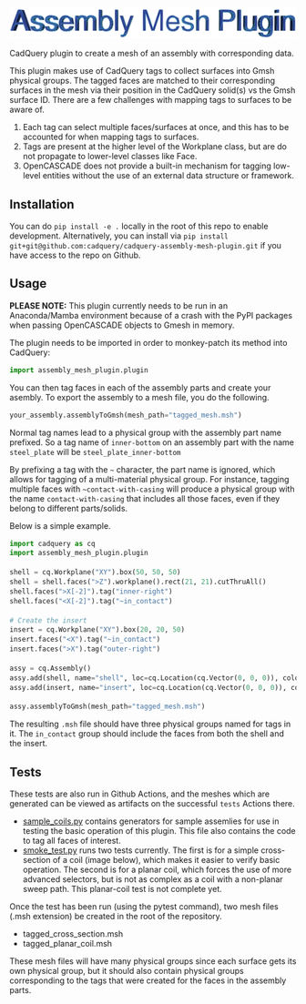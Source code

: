 ![Project Logo](docs/images/logo.png)

CadQuery plugin to create a mesh of an assembly with corresponding data.

This plugin makes use of CadQuery tags to collect surfaces into Gmsh physical groups. The
tagged faces are matched to their corresponding surfaces in the mesh via their position in the CadQuery solid(s) vs the Gmsh surface ID. There are a few challenges with mapping tags to surfaces to be aware of.

1. Each tag can select multiple faces/surfaces at once, and this has to be accounted for when mapping tags to surfaces.
2. Tags are present at the higher level of the Workplane class, but are do not propagate to lower-level classes like Face.
3. OpenCASCADE does not provide a built-in mechanism for tagging low-level entities without the use of an external data structure or framework.

## Installation

You can do `pip install -e .` locally in the root of this repo to enable development. Alternatively, you can install via `pip install git+git@github.com:cadquery/cadquery-assembly-mesh-plugin.git` if you have access to the repo on Github.

## Usage

**PLEASE NOTE:** This plugin currently needs to be run in an Anaconda/Mamba environment because of a crash with the PyPI packages when passing OpenCASCADE objects to Gmesh in memory.

The plugin needs to be imported in order to monkey-patch its method into CadQuery:

```python
import assembly_mesh_plugin.plugin
```

You can then tag faces in each of the assembly parts and create your asembly. To export the assembly to a mesh file, you do the following.

```python
your_assembly.assemblyToGmsh(mesh_path="tagged_mesh.msh")
```

Normal tag names lead to a physical group with the assembly part name prefixed. So a tag name of `inner-bottom` on an assembly part with the name `steel_plate` will be `steel_plate_inner-bottom`

By prefixing a tag with the `~` character, the part name is ignored, which allows for tagging of a multi-material
physical group. For instance, tagging multiple faces with `~contact-with-casing` will produce a physical group with the name `contact-with-casing` that includes all those faces, even if they belong to different parts/solids.

Below is a simple example.

```python
import cadquery as cq
import assembly_mesh_plugin.plugin

shell = cq.Workplane("XY").box(50, 50, 50)
shell = shell.faces(">Z").workplane().rect(21, 21).cutThruAll()
shell.faces(">X[-2]").tag("inner-right")
shell.faces("<X[-2]").tag("~in_contact")

# Create the insert
insert = cq.Workplane("XY").box(20, 20, 50)
insert.faces("<X").tag("~in_contact")
insert.faces(">X").tag("outer-right")

assy = cq.Assembly()
assy.add(shell, name="shell", loc=cq.Location(cq.Vector(0, 0, 0)), color=cq.Color("red"))
assy.add(insert, name="insert", loc=cq.Location(cq.Vector(0, 0, 0)), color=cq.Color("blue"))

assy.assemblyToGmsh(mesh_path="tagged_mesh.msh")
```

The resulting `.msh` file should have three physical groups named for tags in it. The `in_contact` group should include the faces from both the shell and the insert.

## Tests

These tests are also run in Github Actions, and the meshes which are generated can be viewed as artifacts on the successful `tests` Actions there.

* [sample_coils.py](tests/sample_coils.py) contains generators for sample assemlies for use in testing the basic operation of this plugin. This file also contains the code to tag all faces of interest.
* [smoke_test.py](tests/smoke_test.py) runs two tests currently. The first is for a simple cross-section of a coil (image below), which makes it easier to verify basic operation. The second is for a planar coil, which forces the use of more advanced selectors, but is not as complex as a coil with a non-planar sweep path. This planar-coil test is not complete yet.

Once the test has been run (using the pytest command), two mesh files (.msh extension) be created in the root of the repository.

* tagged_cross_section.msh
* tagged_planar_coil.msh

These mesh files will have many physical groups since each surface gets its own physical group, but it should also contain physical groups corresponding to the tags that were created for the faces in the assembly parts.
